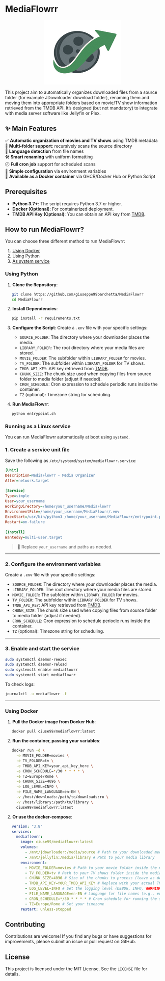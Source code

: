 
# MediaFlowrr

<p align="center">
   <img width="250" height="210" src="https://github.com/giuseppe99barchetta/MediaFlowrr/blob/main/unraid/logo.png">
</p>
This project aim to automatically organizes downloaded files from a source folder (for example JDownloader download folder), renaming them and moving them into appropriate folders based on movie/TV show information retrieved from the TMDB API. It’s designed (but not mandatory) to integrate with media server software like Jellyfin or Plex.

## ✨ Main Features
✅ **Automatic organization of movies and TV shows** using TMDB metadata <br>
📁 **Multi-folder support**: recursively scans the source directory <br>
🧠 **Language detection** from file names <br>
🛠️ **Smart renaming** with uniform formatting <br>
🕘 **Full cron job** support for scheduled scans <br>
🔧 **Simple configuration** via environment variables <br>
🐳 **Available as a Docker container** via GHCR/Docker Hub or Python Script <br>

## Prerequisites

- **Python 3.7+**: The script requires Python 3.7 or higher.
- **Docker (Optional)**: For containerized deployment.
- **TMDB API Key (Optional)**: You can obtain an API key from [TMDB](https://www.themoviedb.org/).

## How to run MediaFlowrr?

You can choose three different method to run MediaFlowrr:

1. [Using Docker](#using-docker)
2. [Using Python](#using-python)
3. [As system service](#running-as-a-linux-service)

### Using Python

1. **Clone the Repository**:
```bash
   git clone https://github.com/giuseppe99barchetta/MediaFlowrr
   cd MediaFlowrr
```

2. **Install Dependencies**:
```bash
   pip install -r requirements.txt
```

3. **Configure the Script**:
   Create a `.env` file with your specific settings:

   - `SOURCE_FOLDER`: The directory where your downloader places the media.
   - `LIBRARY_FOLDER`: The root directory where your media files are stored.
   - `MOVIE_FOLDER`: The subfolder within `LIBRARY_FOLDER` for movies.
   - `TV_FOLDER`: The subfolder within `LIBRARY_FOLDER` for TV shows.
   - `TMDB_API_KEY`: API key retrieved from [TMDB](https://www.themoviedb.org/).
   - `CHUNK_SIZE`: The chunk size used when copying files from source folder to media folder (adjust if needed).
   - `CRON_SCHEDULE`: Cron expression to schedule periodic runs inside the container.
   - `TZ` (optional): Timezone string for scheduling.

4. **Run MediaFlowrr**:
```bash
   python entrypoint.sh
```

### Running as a Linux service

You can run MediaFlowrr automatically at boot using `systemd`.

### 1. Create a service unit file

Save the following as `/etc/systemd/system/mediaflowrr.service`:

```ini
[Unit]
Description=MediaFlowrr - Media Organizer
After=network.target

[Service]
Type=simple
User=your_username
WorkingDirectory=/home/your_username/MediaFlowrr
EnvironmentFile=/home/your_username/MediaFlowrr/.env
ExecStart=/usr/bin/python3 /home/your_username/MediaFlowrr/entrypoint.py
Restart=on-failure

[Install]
WantedBy=multi-user.target
```

> 🔁 Replace `your_username` and paths as needed.

---

### 2. Configure the environment variables
   Create a `.env` file with your specific settings:

   - `SOURCE_FOLDER`: The directory where your downloader places the media.
   - `LIBRARY_FOLDER`: The root directory where your media files are stored.
   - `MOVIE_FOLDER`: The subfolder within `LIBRARY_FOLDER` for movies.
   - `TV_FOLDER`: The subfolder within `LIBRARY_FOLDER` for TV shows.
   - `TMDB_API_KEY`: API key retrieved from [TMDB](https://www.themoviedb.org/).
   - `CHUNK_SIZE`: The chunk size used when copying files from source folder to media folder (adjust if needed).
   - `CRON_SCHEDULE`: Cron expression to schedule periodic runs inside the container.
   - `TZ` (optional): Timezone string for scheduling.

---

### 3. Enable and start the service

```bash
sudo systemctl daemon-reexec
sudo systemctl daemon-reload
sudo systemctl enable mediaflowrr
sudo systemctl start mediaflowrr
```

To check logs:
```bash
journalctl -u mediaflowrr -f
```

---

### Using Docker

1. **Pull the Docker image from Docker Hub**:
```bash
   docker pull ciuse99/mediaflowrr:latest
```

2. **Run the container, passing your variables**:
```bash
   docker run -d \
     -e MOVIE_FOLDER=movies \
     -e TV_FOLDER=tv \
     -e TMDB_API_KEY=your_api_key_here \
     -e CRON_SCHEDULE=*/30 * * * * \
     -e TZ=Europe/Rome \
     -e CHUNK_SIZE=4096 \
     -e LOG_LEVEL=INFO \
     -e FILE_NAME_LANGUAGE=en-EN \
     -v /host/downloads:/path/to/downloads:ro \
     -v /host/library:/path/to/library \
     ciuse99/mediaflowrr:latest
```

2. **Or use the docker-compose**:
```yaml
   version: "3.8"
   services:
     mediaflowrr:
       image: ciuse99/mediaflowrr:latest
       volumes:
         - /mnt/jdownloader:/media/source # Path to your downloaded media folder
         - /mnt/jellyfin:/media/library # Path to your media library
       environment:
         - MOVIE_FOLDER=movies # Path to your movie folder inside the media library
         - TV_FOLDER=tv # Path to your TV shows folder inside the media library
         - CHUNK_SIZE=4096 # Size of the chunks to process (leave as default unless you have specific needs)
         - TMDB_API_KEY=YOUR_TMDB_API_KEY # Replace with your actual TMDB API key
         - LOG_LEVEL=INFO # Set the logging level (DEBUG, INFO, WARNING, ERROR, CRITICAL)
         - FILE_NAME_LANGUAGE=en-EN # Language for file names (e.g., en-EN, it-IT)
         - CRON_SCHEDULE=*/30 * * * * # Cron schedule for running the service (every 30 minutes)
         - TZ=Europe/Rome # Set your timezone
       restart: unless-stopped
```

## Contributing

Contributions are welcome! If you find any bugs or have suggestions for improvements, please submit an issue or pull request on GitHub.

## License

This project is licensed under the MIT License. See the `LICENSE` file for details.
